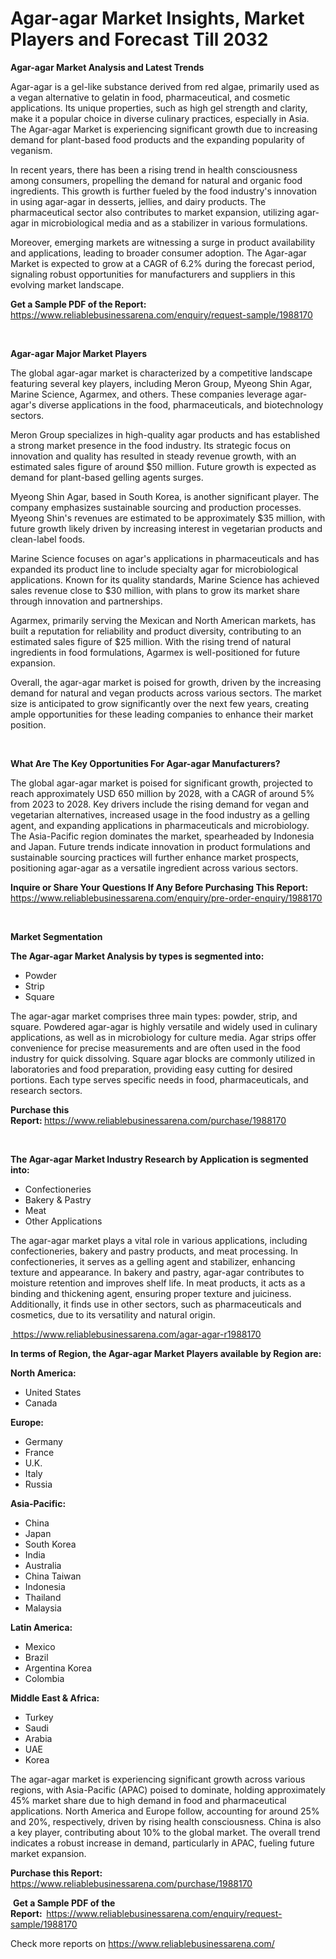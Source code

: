 <p><h1>Agar-agar Market Insights, Market Players and Forecast Till 2032</h1></p><p><strong>Agar-agar Market Analysis and Latest Trends</strong></p>
<p><p>Agar-agar is a gel-like substance derived from red algae, primarily used as a vegan alternative to gelatin in food, pharmaceutical, and cosmetic applications. Its unique properties, such as high gel strength and clarity, make it a popular choice in diverse culinary practices, especially in Asia. The Agar-agar Market is experiencing significant growth due to increasing demand for plant-based food products and the expanding popularity of veganism. </p><p>In recent years, there has been a rising trend in health consciousness among consumers, propelling the demand for natural and organic food ingredients. This growth is further fueled by the food industry's innovation in using agar-agar in desserts, jellies, and dairy products. The pharmaceutical sector also contributes to market expansion, utilizing agar-agar in microbiological media and as a stabilizer in various formulations. </p><p>Moreover, emerging markets are witnessing a surge in product availability and applications, leading to broader consumer adoption. The Agar-agar Market is expected to grow at a CAGR of 6.2% during the forecast period, signaling robust opportunities for manufacturers and suppliers in this evolving market landscape.</p></p>
<p><strong>Get a Sample PDF of the Report:&nbsp;</strong> <a href="https://www.reliablebusinessarena.com/enquiry/request-sample/1988170?utm_campaign=2231&utm_medium=2&utm_source=Github&utm_content=ia&utm_term=05022025&utm_id=agar-agar">https://www.reliablebusinessarena.com/enquiry/request-sample/1988170</a></p>
<p>&nbsp;</p>
<p><strong>Agar-agar Major Market Players</strong></p>
<p><p>The global agar-agar market is characterized by a competitive landscape featuring several key players, including Meron Group, Myeong Shin Agar, Marine Science, Agarmex, and others. These companies leverage agar-agar's diverse applications in the food, pharmaceuticals, and biotechnology sectors.</p><p>Meron Group specializes in high-quality agar products and has established a strong market presence in the food industry. Its strategic focus on innovation and quality has resulted in steady revenue growth, with an estimated sales figure of around $50 million. Future growth is expected as demand for plant-based gelling agents surges.</p><p>Myeong Shin Agar, based in South Korea, is another significant player. The company emphasizes sustainable sourcing and production processes. Myeong Shin's revenues are estimated to be approximately $35 million, with future growth likely driven by increasing interest in vegetarian products and clean-label foods.</p><p>Marine Science focuses on agar's applications in pharmaceuticals and has expanded its product line to include specialty agar for microbiological applications. Known for its quality standards, Marine Science has achieved sales revenue close to $30 million, with plans to grow its market share through innovation and partnerships.</p><p>Agarmex, primarily serving the Mexican and North American markets, has built a reputation for reliability and product diversity, contributing to an estimated sales figure of $25 million. With the rising trend of natural ingredients in food formulations, Agarmex is well-positioned for future expansion.</p><p>Overall, the agar-agar market is poised for growth, driven by the increasing demand for natural and vegan products across various sectors. The market size is anticipated to grow significantly over the next few years, creating ample opportunities for these leading companies to enhance their market position.</p></p>
<p>&nbsp;</p>
<p><strong>What Are The Key Opportunities For Agar-agar Manufacturers?</strong></p>
<p><p>The global agar-agar market is poised for significant growth, projected to reach approximately USD 650 million by 2028, with a CAGR of around 5% from 2023 to 2028. Key drivers include the rising demand for vegan and vegetarian alternatives, increased usage in the food industry as a gelling agent, and expanding applications in pharmaceuticals and microbiology. The Asia-Pacific region dominates the market, spearheaded by Indonesia and Japan. Future trends indicate innovation in product formulations and sustainable sourcing practices will further enhance market prospects, positioning agar-agar as a versatile ingredient across various sectors.</p></p>
<p><strong>Inquire or Share Your Questions If Any Before Purchasing This Report:</strong> <a href="https://www.reliablebusinessarena.com/enquiry/pre-order-enquiry/1988170?utm_campaign=2231&utm_medium=2&utm_source=Github&utm_content=ia&utm_term=05022025&utm_id=agar-agar">https://www.reliablebusinessarena.com/enquiry/pre-order-enquiry/1988170</a></p>
<p>&nbsp;</p>
<p><strong>Market Segmentation</strong></p>
<p><strong>The Agar-agar Market Analysis by types is segmented into:</strong></p>
<p><ul><li>Powder</li><li>Strip</li><li>Square</li></ul></p>
<p><p>The agar-agar market comprises three main types: powder, strip, and square. Powdered agar-agar is highly versatile and widely used in culinary applications, as well as in microbiology for culture media. Agar strips offer convenience for precise measurements and are often used in the food industry for quick dissolving. Square agar blocks are commonly utilized in laboratories and food preparation, providing easy cutting for desired portions. Each type serves specific needs in food, pharmaceuticals, and research sectors.</p></p>
<p><strong>Purchase this Report:&nbsp;</strong><a href="https://www.reliablebusinessarena.com/purchase/1988170?utm_campaign=2231&utm_medium=2&utm_source=Github&utm_content=ia&utm_term=05022025&utm_id=agar-agar">https://www.reliablebusinessarena.com/purchase/1988170</a></p>
<p>&nbsp;</p>
<p><strong>The Agar-agar Market Industry Research by Application is segmented into:</strong></p>
<p><ul><li>Confectioneries</li><li>Bakery & Pastry</li><li>Meat</li><li>Other Applications</li></ul></p>
<p><p>The agar-agar market plays a vital role in various applications, including confectioneries, bakery and pastry products, and meat processing. In confectioneries, it serves as a gelling agent and stabilizer, enhancing texture and appearance. In bakery and pastry, agar-agar contributes to moisture retention and improves shelf life. In meat products, it acts as a binding and thickening agent, ensuring proper texture and juiciness. Additionally, it finds use in other sectors, such as pharmaceuticals and cosmetics, due to its versatility and natural origin.</p></p>
<p><a href="https://www.reliablebusinessarena.com/agar-agar-r1988170?utm_campaign=2231&utm_medium=2&utm_source=Github&utm_content=ia&utm_term=05022025&utm_id=agar-agar">&nbsp;https://www.reliablebusinessarena.com/agar-agar-r1988170</a></p>
<p><strong>In terms of Region, the Agar-agar Market Players available by Region are:</strong></p>
<p>
    <p> <strong> North America: </strong>
        <ul>
            <li>United States</li>
            <li>Canada</li>
        </ul>
        </p> 
    <p> <strong> Europe: </strong>
        <ul>
            <li>Germany</li>
            <li>France</li>
            <li>U.K.</li>
            <li>Italy</li>
            <li>Russia</li>
        </ul>
        </p> 
    <p> <strong> Asia-Pacific: </strong>
        <ul>
            <li>China</li>
            <li>Japan</li>
            <li>South Korea</li>
            <li>India</li>
            <li>Australia</li>
            <li>China Taiwan</li>
            <li>Indonesia</li>
            <li>Thailand</li>
            <li>Malaysia</li>
        </ul>
        </p> 
    <p> <strong> Latin America: </strong>
        <ul>
            <li>Mexico</li>
            <li>Brazil</li>
            <li>Argentina Korea</li>
            <li>Colombia</li>
        </ul>
        </p> 
    <p> <strong> Middle East & Africa: </strong>
        <ul>
            <li>Turkey</li>
            <li>Saudi</li>
            <li>Arabia</li>
            <li>UAE</li>
            <li>Korea</li>
        </ul>
    </p>
    </p>
<p><p>The agar-agar market is experiencing significant growth across various regions, with Asia-Pacific (APAC) poised to dominate, holding approximately 45% market share due to high demand in food and pharmaceutical applications. North America and Europe follow, accounting for around 25% and 20%, respectively, driven by rising health consciousness. China is also a key player, contributing about 10% to the global market. The overall trend indicates a robust increase in demand, particularly in APAC, fueling future market expansion.</p></p>
<p><strong>Purchase this Report: </strong><a href="https://www.reliablebusinessarena.com/purchase/1988170?utm_campaign=2231&utm_medium=2&utm_source=Github&utm_content=ia&utm_term=05022025&utm_id=agar-agar">https://www.reliablebusinessarena.com/purchase/1988170</a></p>
<p>&nbsp;<strong>Get a Sample PDF of the Report:&nbsp;&nbsp;</strong><a href="https://www.reliablebusinessarena.com/enquiry/request-sample/1988170?utm_campaign=2231&utm_medium=2&utm_source=Github&utm_content=ia&utm_term=05022025&utm_id=agar-agar">https://www.reliablebusinessarena.com/enquiry/request-sample/1988170</a></p>
<p><strong></strong></p>
<p>Check more reports on <a href="https://www.reliablebusinessarena.com/?utm_campaign=2231&utm_medium=2&utm_source=Github&utm_content=ia&utm_term=05022025&utm_id=agar-agar">https://www.reliablebusinessarena.com/</a></p>